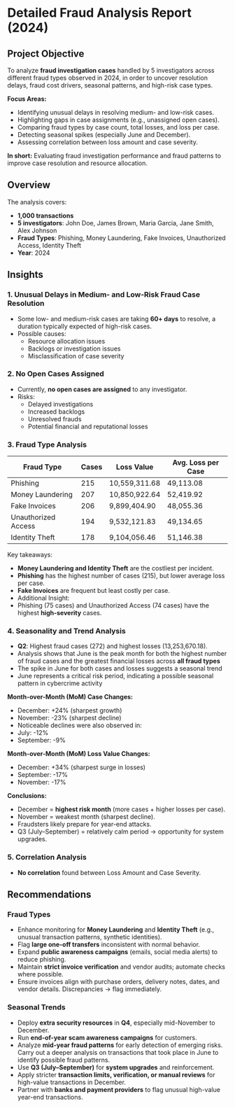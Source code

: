 # Detailed Fraud Analysis Report (2024)

## Project Objective  
To analyze **fraud investigation cases** handled by 5 investigators across different fraud types observed in 2024, in order to uncover resolution delays, fraud cost drivers, seasonal patterns, and high-risk case types.  

**Focus Areas:**  
- Identifying unusual delays in resolving medium- and low-risk cases.  
- Highlighting gaps in case assignments (e.g., unassigned open cases).  
- Comparing fraud types by case count, total losses, and loss per case.  
- Detecting seasonal spikes (especially June and December).  
- Assessing correlation between loss amount and case severity.  

**In short:** Evaluating fraud investigation performance and fraud patterns to improve case resolution and resource allocation.

## Overview
The analysis covers:
- **1,000 transactions**  
- **5 investigators**: John Doe, James Brown, Maria Garcia, Jane Smith, Alex Johnson  
- **Fraud Types**: Phishing, Money Laundering, Fake Invoices, Unauthorized Access, Identity Theft  
- **Year**: 2024  


## Insights

### 1. Unusual Delays in Medium- and Low-Risk Fraud Case Resolution
- Some low- and medium-risk cases are taking **60+ days** to resolve, a duration typically expected of high-risk cases.  
- Possible causes:  
  - Resource allocation issues  
  - Backlogs or investigation issues  
  - Misclassification of case severity  


### 2. No Open Cases Assigned
- Currently, **no open cases are assigned** to any investigator.  
- Risks:  
  - Delayed investigations  
  - Increased backlogs  
  - Unresolved frauds  
  - Potential financial and reputational losses  


### 3. Fraud Type Analysis

| Fraud Type          | Cases | Loss Value       | Avg. Loss per Case |
|---------------------|-------|------------------|--------------------|
| Phishing            | 215   | 10,559,311.68    | 49,113.08          |
| Money Laundering    | 207   | 10,850,922.64    | 52,419.92          |
| Fake Invoices       | 206   | 9,899,404.90     | 48,055.36          |
| Unauthorized Access | 194   | 9,532,121.83     | 49,134.65          |
| Identity Theft      | 178   | 9,104,056.46     | 51,146.38          |

Key takeaways:
- **Money Laundering and Identity Theft** are the costliest per incident.  
- **Phishing** has the highest number of cases (215), but lower average loss per case.  
- **Fake Invoices** are frequent but least costly per case.
- Additional Insight: 
- Phishing (75 cases) and Unauthorized Access (74 cases) have the highest **high-severity** cases.  


### 4. Seasonality and Trend Analysis

- **Q2**: Highest fraud cases (272) and highest losses (13,253,670.18). 
- Analysis shows that June is the peak month for both the highest number of fraud cases and the greatest financial losses across **all fraud types**
- The spike in June for both cases and losses suggests a seasonal trend
- June represents a critical risk period, indicating a possible seasonal pattern in cybercrime activity


**Month-over-Month (MoM) Case Changes:**
- December: +24% (sharpest growth)  
- November: -23% (sharpest decline)
- Noticeable declines were also observed in:
- July: -12%  
- September: -9%  

**Month-over-Month (MoM) Loss Value Changes:**
- December: +34% (sharpest surge in losses)  
- September: -17%  
- November: -17%  

**Conclusions:**
- December = **highest risk month** (more cases + higher losses per case).  
- November = weakest month (sharpest decline).  
- Fraudsters likely prepare for year-end attacks.  
- Q3 (July–September) = relatively calm period → opportunity for system upgrades.  


### 5. Correlation Analysis
- **No correlation** found between Loss Amount and Case Severity.  


## Recommendations

### Fraud Types
- Enhance monitoring for **Money Laundering** and **Identity Theft** (e.g., unusual transaction patterns, synthetic identities).  
- Flag **large one-off transfers** inconsistent with normal behavior.  
- Expand **public awareness campaigns** (emails, social media alerts) to reduce phishing.  
- Maintain **strict invoice verification** and vendor audits; automate checks where possible.  
- Ensure invoices align with purchase orders, delivery notes, dates, and vendor details. Discrepancies → flag immediately.  


### Seasonal Trends
- Deploy **extra security resources** in **Q4**, especially mid-November to December.  
- Run **end-of-year scam awareness campaigns** for customers.  
- Analyze **mid-year fraud patterns** for early detection of emerging risks. Carry out a deeper analysis on transactions that took place in June to identify possible fraud patterns.
- Use **Q3 (July–September)** for **system upgrades** and reinforcement.  
- Apply stricter **transaction limits, verification, or manual reviews** for high-value transactions in December.  
- Partner with **banks and payment providers** to flag unusual high-value year-end transactions.
